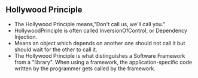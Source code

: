 ## Hollywood Principle 
- The Hollywood Principle means,"Don't call us, we'll call you."
- HollywoodPrinciple is often called InversionOfControl, or Dependency Injection. 
- Means an object which depends on another one should not call it but should wait for the other to call it.
- The Hollywood Principle is what distinguishes a Software Framework from a "library". When using a framework, the application-specific code written by the programmer gets called by the framework.
